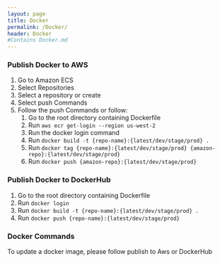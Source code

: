 ```yaml
---
layout: page
title: Docker
permalink: /Docker/
header: Docker
#Contains Docker.md
---
```



### Publish Docker to AWS
1. Go to Amazon ECS
2. Select Repositories
3. Select a repository or create
4. Select push Commands
5. Follow the push Commands or follow:
    1. Go to the root directory containing Dockerfile
    2. Run `aws ecr get-login --region us-west-2`
    3. Run the docker login command
    4. Run `docker build -t {repo-name}:{latest/dev/stage/prod} .`
    5. Run `docker tag {repo-name}:{latest/dev/stage/prod} {amazon-repo}:{latest/dev/stage/prod}`
    6. Run `docker push {amazon-repo}:{latest/dev/stage/prod}`

### Publish Docker to DockerHub
1. Go to the root directory containing Dockerfile
2. Run `docker login`
3. Run `docker build -t {repo-name}:{latest/dev/stage/prod} .`
4. Run `docker push {repo-name}:{latest/dev/stage/prod}`

### Docker Commands
To update a docker image, please follow publish to Aws or DockerHub
